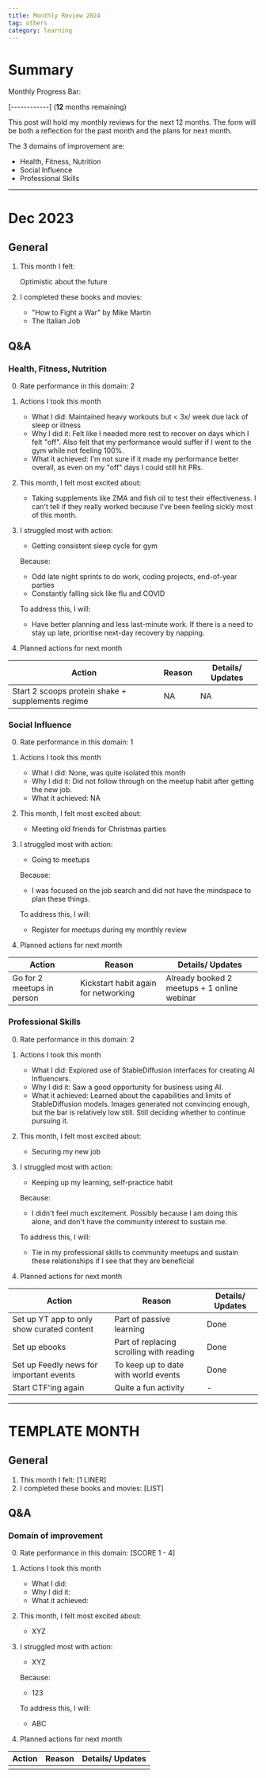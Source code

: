 ```yaml
---
title: Monthly Review 2024
tag: others
category: learning
---
```


# Summary

Monthly Progress Bar:

[------------] (**12** months remaining)

This post will hold my monthly reviews for the next 12 months. The form will be both a reflection for the past month and the plans for next month.

The 3 domains of improvement are:

- Health, Fitness, Nutrition
- Social Influence
- Professional Skills

---

# Dec 2023

## General

1. This month I felt: 

    Optimistic about the future

2. I completed these books and movies: 

    - "How to Fight a War" by Mike Martin
    - The Italian Job

## Q&A

### Health, Fitness, Nutrition

0. Rate performance in this domain: 2

1. Actions I took this month 

    - What I did: Maintained heavy workouts but < 3x/ week due lack of sleep or illness
    - Why I did it: Felt like I needed more rest to recover on days which I felt "off". Also felt that my performance would suffer if I went to the gym while not feeling 100%.
    - What it achieved: I'm not sure if it made my performance better overall, as even on my "off" days I could still hit PRs. 

2. This month, I felt most excited about:

    - Taking supplements like ZMA and fish oil to test their effectiveness. I can't tell if they really worked because I've been feeling sickly most of this month.

3. I struggled most with action:

    - Getting consistent sleep cycle for gym

    Because:

    - Odd late night sprints to do work, coding projects, end-of-year parties
    - Constantly falling sick like flu and COVID

    To address this, I will:

    - Have better planning and less last-minute work. If there is a need to stay up late, prioritise next-day recovery by napping.

4. Planned actions for next month

| Action | Reason | Details/ Updates |
| - | - | - |
| Start 2 scoops protein shake + supplements regime | NA | NA | 

### Social Influence

0. Rate performance in this domain: 1

1. Actions I took this month 

    - What I did: None, was quite isolated this month
    - Why I did it: Did not follow through on the meetup habit after getting the new job.
    - What it achieved: NA

2. This month, I felt most excited about:

    - Meeting old friends for Christmas parties

3. I struggled most with action:

    - Going to meetups

    Because:

    - I was focused on the job search and did not have the mindspace to plan these things.

    To address this, I will:

    - Register for meetups during my monthly review

4. Planned actions for next month

| Action | Reason | Details/ Updates |
| - | - | - |
| Go for 2 meetups in person | Kickstart habit again for networking | Already booked 2 meetups + 1 online webinar | 

### Professional Skills

0. Rate performance in this domain: 2

1. Actions I took this month 

    - What I did: Explored use of StableDiffusion interfaces for creating AI Influencers. 
    - Why I did it: Saw a good opportunity for business using AI.
    - What it achieved: Learned about the capabilities and limits of StableDiffusion models. Images generated not convincing enough, but the bar is relatively low still. Still deciding whether to continue pursuing it. 

2. This month, I felt most excited about:

    - Securing my new job

3. I struggled most with action:

    - Keeping up my learning, self-practice habit

    Because:

    - I didn't feel much excitement. Possibly because I am doing this alone, and don't have the community interest to sustain me.

    To address this, I will:

    - Tie in my professional skills to community meetups and sustain these relationships if I see that they are beneficial

4. Planned actions for next month

| Action | Reason | Details/ Updates |
| - | - | - |
| Set up YT app to only show curated content | Part of passive learning | Done | 
| Set up ebooks | Part of replacing scrolling with reading | Done |
| Set up Feedly news for important events | To keep up to date with world events | Done |
| Start CTF'ing again | Quite a fun activity | - |


---

# TEMPLATE MONTH

## General

1. This month I felt: [1 LINER]
2. I completed these books and movies: [LIST]

## Q&A

### Domain of improvement

0. Rate performance in this domain: [SCORE 1 - 4]

1. Actions I took this month 

    - What I did:
    - Why I did it:
    - What it achieved:

2. This month, I felt most excited about:

    - XYZ

3. I struggled most with action:

    - XYZ

    Because:

    - 123

    To address this, I will:

    - ABC

4. Planned actions for next month

| Action | Reason | Details/ Updates |
| - | - | - |
|  |  |  | 


